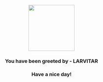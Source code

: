 <p align="center">
            <img src="https://raw.githubusercontent.com/PokeAPI/sprites/master/sprites/pokemon/246.png" width="150" height="150">
          </p>
          <h3 align="center">You have been greeted by - <b>LARVITAR</b></h3>
          <h3 align="center">Have a nice day!</h3>
